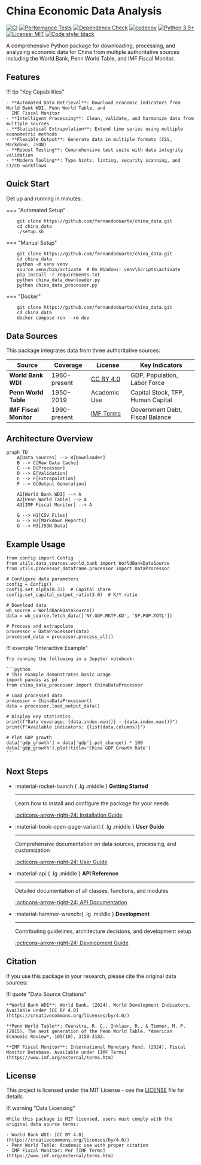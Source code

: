 # China Economic Data Analysis

[![CI](https://github.com/fernandoduarte/china_data/workflows/CI/badge.svg)](https://github.com/fernandoduarte/china_data/actions/workflows/ci.yml)
[![Performance Tests](https://github.com/fernandoduarte/china_data/workflows/Performance%20Testing/badge.svg)](https://github.com/fernandoduarte/china_data/actions/workflows/performance.yml)
[![Dependency Check](https://github.com/fernandoduarte/china_data/workflows/Dependency%20Management/badge.svg)](https://github.com/fernandoduarte/china_data/actions/workflows/dependency-check.yml)
[![codecov](https://codecov.io/gh/fernandoduarte/china_data/branch/main/graph/badge.svg)](https://codecov.io/gh/fernandoduarte/china_data)
[![Python 3.9+](https://img.shields.io/badge/python-3.9+-blue.svg)](https://www.python.org/downloads/)
[![License: MIT](https://img.shields.io/badge/License-MIT-yellow.svg)](https://opensource.org/licenses/MIT)
[![Code style: black](https://img.shields.io/badge/code%20style-black-000000.svg)](https://github.com/psf/black)

A comprehensive Python package for downloading, processing, and analyzing economic data for China from multiple
authoritative sources including the World Bank, Penn World Table, and IMF Fiscal Monitor.

## Features

!!! tip "Key Capabilities"

    - **Automated Data Retrieval**: Download economic indicators from World Bank WDI, Penn World Table, and
      IMF Fiscal Monitor
    - **Intelligent Processing**: Clean, validate, and harmonize data from multiple sources
    - **Statistical Extrapolation**: Extend time series using multiple econometric methods
    - **Flexible Output**: Generate data in multiple formats (CSV, Markdown, JSON)
    - **Robust Testing**: Comprehensive test suite with data integrity validation
    - **Modern Tooling**: Type hints, linting, security scanning, and CI/CD workflows

## Quick Start

Get up and running in minutes:

=== "Automated Setup"

        git clone https://github.com/fernandoduarte/china_data.git
        cd china_data
        ./setup.sh

=== "Manual Setup"

        git clone https://github.com/fernandoduarte/china_data.git
        cd china_data
        python -m venv venv
        source venv/bin/activate  # On Windows: venv\Scripts\activate
        pip install -r requirements.txt
        python china_data_downloader.py
        python china_data_processor.py

=== "Docker"

        git clone https://github.com/fernandoduarte/china_data.git
        cd china_data
        docker compose run --rm dev

## Data Sources

This package integrates data from three authoritative sources:

| Source                 | Coverage     | License                                                   | Key Indicators                    |
| ---------------------- | ------------ | --------------------------------------------------------- | --------------------------------- |
| **World Bank WDI**     | 1960-present | [CC BY 4.0](https://creativecommons.org/licenses/by/4.0/) | GDP, Population, Labor Force      |
| **Penn World Table**   | 1950-2019    | Academic Use                                              | Capital Stock, TFP, Human Capital |
| **IMF Fiscal Monitor** | 1990-present | [IMF Terms](https://www.imf.org/external/terms.htm)       | Government Debt, Fiscal Balance   |

## Architecture Overview

    graph TD
        A[Data Sources] --> B[Downloader]
        B --> C[Raw Data Cache]
        C --> D[Processor]
        D --> E[Validation]
        E --> F[Extrapolation]
        F --> G[Output Generation]

        A1[World Bank WDI] --> A
        A2[Penn World Table] --> A
        A3[IMF Fiscal Monitor] --> A

        G --> H1[CSV Files]
        G --> H2[Markdown Reports]
        G --> H3[JSON Data]

## Example Usage

    from config import Config
    from utils.data_sources.world_bank import WorldBankDataSource
    from utils.processor_dataframe.processor import DataProcessor

    # Configure data parameters
    config = Config()
    config.set_alpha(0.33)  # Capital share
    config.set_capital_output_ratio(3.0)  # K/Y ratio

    # Download data
    wb_source = WorldBankDataSource()
    data = wb_source.fetch_data(['NY.GDP.MKTP.KD', 'SP.POP.TOTL'])

    # Process and extrapolate
    processor = DataProcessor(data)
    processed_data = processor.process_all()

!!! example "Interactive Example"

    Try running the following in a Jupyter notebook:

    ```python
    # This example demonstrates basic usage
    import pandas as pd
    from china_data_processor import ChinaDataProcessor

    # Load processed data
    processor = ChinaDataProcessor()
    data = processor.load_output_data()

    # Display key statistics
    print(f"Data coverage: {data.index.min()} - {data.index.max()}")
    print(f"Available indicators: {list(data.columns)}")

    # Plot GDP growth
    data['gdp_growth'] = data['gdp'].pct_change() * 100
    data['gdp_growth'].plot(title='China GDP Growth Rate')
    ```

## Next Steps

<!-- Grid cards layout -->

- :material-rocket-launch:{ .lg .middle } **Getting Started**

  ***

  Learn how to install and configure the package for your needs

  [:octicons-arrow-right-24: Installation Guide](getting-started/installation.md)

- :material-book-open-page-variant:{ .lg .middle } **User Guide**

  ***

  Comprehensive documentation on data sources, processing, and customization

  [:octicons-arrow-right-24: User Guide](user-guide/data-sources.md)

- :material-api:{ .lg .middle } **API Reference**

  ***

  Detailed documentation of all classes, functions, and modules

  [:octicons-arrow-right-24: API Documentation](api/core.md)

- :material-hammer-wrench:{ .lg .middle } **Development**

  ***

  Contributing guidelines, architecture decisions, and development setup

  [:octicons-arrow-right-24: Development Guide](development/contributing.md)

## Citation

If you use this package in your research, please cite the original data sources:

!!! quote "Data Source Citations"

    **World Bank WDI**: World Bank. (2024). World Development Indicators. Available under [CC BY 4.0](https://creativecommons.org/licenses/by/4.0/)

    **Penn World Table**: Feenstra, R. C., Inklaar, R., & Timmer, M. P. (2015). The next generation of the Penn World Table. *American Economic Review*, 105(10), 3150-3182.

    **IMF Fiscal Monitor**: International Monetary Fund. (2024). Fiscal Monitor Database. Available under [IMF Terms](https://www.imf.org/external/terms.htm)

## License

This project is licensed under the MIT License - see the
[LICENSE](https://github.com/fernandoduarte/china_data/blob/main/LICENSE) file for details.

!!! warning "Data Licensing"

    While this package is MIT licensed, users must comply with the original data source terms:

    - World Bank WDI: [CC BY 4.0](https://creativecommons.org/licenses/by/4.0/)
    - Penn World Table: Academic use with proper citation
    - IMF Fiscal Monitor: Per [IMF Terms](https://www.imf.org/external/terms.htm)

